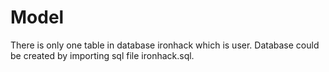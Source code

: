 # Model

There is only one table in database ironhack which is user. Database could be created by importing sql file ironhack.sql. 